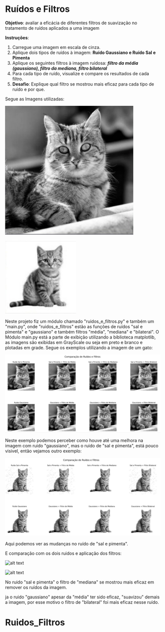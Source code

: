 # Ruídos e Filtros

**Objetivo**: avaliar a eficácia de diferentes filtros de suavização no tratamento de ruídos aplicados a uma imagem

**Instruções**:

1. Carregue uma imagem em escala de cinza.
2. Aplique dois tipos de ruídos à imagem: **Ruído Gaussiano e Ruído Sal e Pimenta**
3. Aplique os seguintes filtros à imagem ruidosa: ***filtro da média (gaussiano), filtro da mediana, filtro bilateral***
4. Para cada tipo de ruído, visualize e compare os resultados de cada filtro.
5. **Desafio**: Explique qual filtro se mostrou mais eficaz para cada tipo de ruído e por que.



Segue as Imagens utilizadas:

![alt text](image-2.png)

![alt text](image-3.png)


Neste projeto fiz um módulo chamado "ruidos_e_filtros.py" e também um "main.py", onde "ruidos_e_filtros" estão as funções de ruídos "sal e pimenta" e "gaussiano" e também filtros "média", "mediana" e "bilateral". O Módulo main.py está a parte de exibição utilizando a biblioteca matplotlib, as imagens são exibidas em GrayScale ou seja em preto e branco e plotadas em grade. Segue os exemplos utilizando a imagem de um gato:

![alt text](image.png)

Neste exemplo podemos perceber como houve até uma melhora na imagem com ruido "gaussiano", mas o ruido de "sal e pimenta", está pouco visivel, então vejamos outro exemplo:

![alt text](image-1.png)


Aqui podemos ver as mudanças no ruído de "sal e pimenta".


E comparação com os dois ruidos e aplicação dos filtros:

![alt text](image-4.png)


![alt text](image-5.png)


No ruido "sal e pimenta" o filtro de "mediana" se mostrou mais eficaz em remover os ruídos da imagem.

ja o ruido "gaussiano" apesar da "média" ter sido eficaz, "suavizou" demais a imagem, por esse motivo o filtro
de "bilateral" foi mais eficaz nesse ruído.


# Ruidos_Filtros
